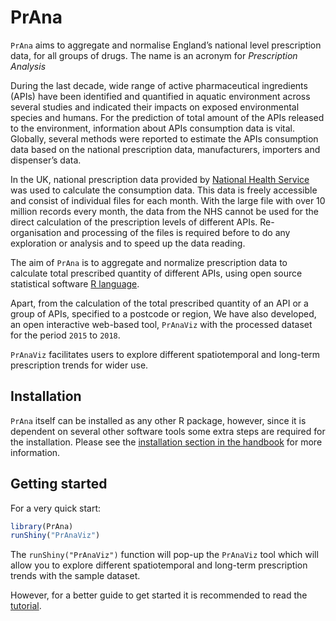 # PrAna

`PrAna` aims to aggregate and normalise England’s national level prescription data, for all groups of drugs. The name is an acronym for _Prescription Analysis_

During the last decade, wide range of active pharmaceutical ingredients (APIs) have been identified and quantified in aquatic environment across several studies and indicated their impacts on exposed environmental species and humans. For the prediction of total amount of the APIs released to the environment, information about APIs consumption data is vital. Globally, several methods were reported to estimate the APIs consumption data based on the national prescription data, manufacturers, importers and dispenser’s data.

In the UK, national prescription data provided by [National Health Service][NHS digital] was used to calculate the consumption data. This data is freely accessible and consist of individual files for each month. With the large file with over 10 million records every month, the data from the NHS cannot be used for the direct calculation of the prescription levels of different APIs. Re-organisation and processing of the files is required before to do any exploration or analysis and to speed up the data reading. 

The aim of `PrAna` is to aggregate and normalize prescription data to calculate total prescribed quantity of different APIs, using open source statistical software [R language][R]. 

Apart, from the calculation of the total prescribed quantity of an API or a group of APIs, specified to a postcode or region, We have also developed, an open interactive web-based tool, `PrAnaViz` with the processed dataset for the period `2015` to `2018`.

`PrAnaViz` facilitates users to explore different spatiotemporal and long-term prescription trends for wider use. 

## Installation

`PrAna` itself can be installed as any other R package, however, since it is dependent on several other software tools some extra steps are required for the installation. Please see the [installation section in the handbook][handbook-inst] for more information.

## Getting started

For a very quick start:

``` r
library(PrAna)
runShiny("PrAnaViz")
```
The `runShiny("PrAnaViz")` function will pop-up the `PrAnaViz` tool which will allow you to explore different spatiotemporal and long-term prescription trends with the sample dataset.

However, for a better guide to get started it is recommended to read the [tutorial].


[R]: https://www.r-project.org/
[tutorial]: https://github.bath.ac.uk/pages/kjj28/PrAna/articles/PrAnaViz_Tutoral.html
[NHS digital]: https://digital.nhs.uk/organisation-data-service/data-downloads/gp-data
[handbook-inst]: https://github.bath.ac.uk/pages/kjj28/PrAna/articles/handbook.html#installation




